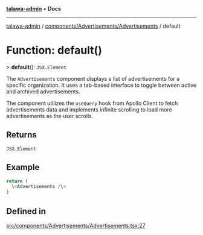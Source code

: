 [**talawa-admin**](../../../../README.md) • **Docs**

***

[talawa-admin](../../../../modules.md) / [components/Advertisements/Advertisements](../README.md) / default

# Function: default()

\> **default**(): `JSX.Element`

The `Advertisements` component displays a list of advertisements for a specific organization.
It uses a tab-based interface to toggle between active and archived advertisements.

The component utilizes the `useQuery` hook from Apollo Client to fetch advertisements data
and implements infinite scrolling to load more advertisements as the user scrolls.

## Returns

`JSX.Element`

## Example

```ts
return (
  \<Advertisements /\>
)
```

## Defined in

[src/components/Advertisements/Advertisements.tsx:27](https://github.com/PalisadoesFoundation/talawa-admin/blob/7a991b3aa824070bd53d6367f1ce7f072321af88/src/components/Advertisements/Advertisements.tsx#L27)
